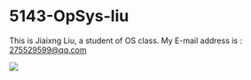# 5143-OpSys-liu
This is Jiaixng Liu, a student of OS class.
My E-mail address is : 275529599@qq.com

![](https://scontent-dfw1-1.xx.fbcdn.net/hphotos-xap1/v/t1.0-9/1385964_1418879541660979_835472784_n.jpg?oh=bec62f50ace8f3ca14abd0cb9c778111&oe=5749E084)
